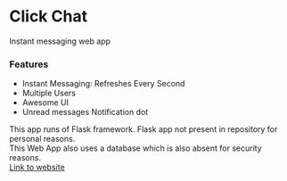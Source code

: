 # Click Chat
Instant messaging web app
### Features
* Instant Messaging: Refreshes Every Second
* Multiple Users
* Awesome UI
* Unread messages Notification dot

This app runs of Flask framework.
Flask app not present in repository for personal reasons.<br>
This Web App also uses a database which is also absent for security reasons.
<br>[Link to website](https://hardope.pythonanywhere.com)
